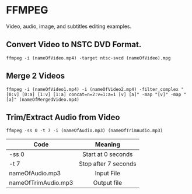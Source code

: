 # FFMPEG
Video, audio, image, and subtitles editing examples.

## Convert Video to NSTC DVD Format.
```console
ffmpeg -i (nameOfVideo.mp4) -target ntsc-svcd (nameOfVideo).mpg
```
## Merge 2 Videos
```console
ffmpeg -i (nameOfVideo1.mp4) -i (nameOfVideo2.mp4) -filter_complex "[0:v] [0:a] [1:v] [1:a] concat=n=2:v=1:a=1 [v] [a]" -map "[v]" -map "[a]" (nameOfMergedVideo.mp4)
```
## Trim/Extract Audio from Video
```console
ffmpeg -ss 0 -t 7 -i (nameOfAudio.mp3) (nameOfTrimAudio.mp3)
```

| Code                | Meaning              |
| ------------------- |:--------------------:|
| -ss 0               | Start at 0 seconds   |
| -t 7                | Stop after 7 seconds |
| nameOfAudio.mp3     | Input File           |
| nameOfTrimAudio.mp3 | Output file          |
